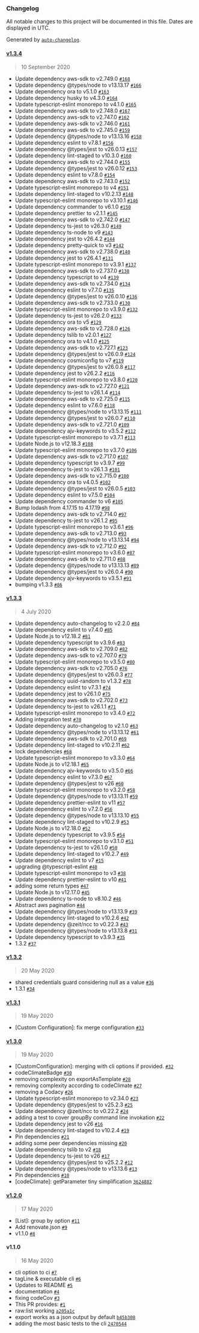 ### Changelog

All notable changes to this project will be documented in this file. Dates are displayed in UTC.

Generated by [`auto-changelog`](https://github.com/CookPete/auto-changelog).

#### [v1.3.4](https://github.com/gagoar/alohomora/compare/v1.3.3...v1.3.4)

> 10 September 2020

- Update dependency aws-sdk to v2.749.0 [`#168`](https://github.com/gagoar/alohomora/pull/168)
- Update dependency @types/node to v13.13.17 [`#166`](https://github.com/gagoar/alohomora/pull/166)
- Update dependency ora to v5.1.0 [`#163`](https://github.com/gagoar/alohomora/pull/163)
- Update dependency husky to v4.3.0 [`#164`](https://github.com/gagoar/alohomora/pull/164)
- Update typescript-eslint monorepo to v4.1.0 [`#165`](https://github.com/gagoar/alohomora/pull/165)
- Update dependency aws-sdk to v2.748.0 [`#167`](https://github.com/gagoar/alohomora/pull/167)
- Update dependency aws-sdk to v2.747.0 [`#162`](https://github.com/gagoar/alohomora/pull/162)
- Update dependency aws-sdk to v2.746.0 [`#161`](https://github.com/gagoar/alohomora/pull/161)
- Update dependency aws-sdk to v2.745.0 [`#159`](https://github.com/gagoar/alohomora/pull/159)
- Update dependency @types/node to v13.13.16 [`#158`](https://github.com/gagoar/alohomora/pull/158)
- Update dependency eslint to v7.8.1 [`#156`](https://github.com/gagoar/alohomora/pull/156)
- Update dependency @types/jest to v26.0.13 [`#157`](https://github.com/gagoar/alohomora/pull/157)
- Update dependency lint-staged to v10.3.0 [`#160`](https://github.com/gagoar/alohomora/pull/160)
- Update dependency aws-sdk to v2.744.0 [`#155`](https://github.com/gagoar/alohomora/pull/155)
- Update dependency @types/jest to v26.0.12 [`#153`](https://github.com/gagoar/alohomora/pull/153)
- Update dependency eslint to v7.8.0 [`#154`](https://github.com/gagoar/alohomora/pull/154)
- Update dependency aws-sdk to v2.743.0 [`#152`](https://github.com/gagoar/alohomora/pull/152)
- Update typescript-eslint monorepo to v4 [`#151`](https://github.com/gagoar/alohomora/pull/151)
- Update dependency lint-staged to v10.2.13 [`#148`](https://github.com/gagoar/alohomora/pull/148)
- Update typescript-eslint monorepo to v3.10.1 [`#146`](https://github.com/gagoar/alohomora/pull/146)
- Update dependency commander to v6.1.0 [`#150`](https://github.com/gagoar/alohomora/pull/150)
- Update dependency prettier to v2.1.1 [`#145`](https://github.com/gagoar/alohomora/pull/145)
- Update dependency aws-sdk to v2.742.0 [`#147`](https://github.com/gagoar/alohomora/pull/147)
- Update dependency ts-jest to v26.3.0 [`#149`](https://github.com/gagoar/alohomora/pull/149)
- Update dependency ts-node to v9 [`#143`](https://github.com/gagoar/alohomora/pull/143)
- Update dependency jest to v26.4.2 [`#144`](https://github.com/gagoar/alohomora/pull/144)
- Update dependency pretty-quick to v3 [`#142`](https://github.com/gagoar/alohomora/pull/142)
- Update dependency aws-sdk to v2.738.0 [`#140`](https://github.com/gagoar/alohomora/pull/140)
- Update dependency jest to v26.4.1 [`#131`](https://github.com/gagoar/alohomora/pull/131)
- Update typescript-eslint monorepo to v3.9.1 [`#137`](https://github.com/gagoar/alohomora/pull/137)
- Update dependency aws-sdk to v2.737.0 [`#138`](https://github.com/gagoar/alohomora/pull/138)
- Update dependency typescript to v4 [`#139`](https://github.com/gagoar/alohomora/pull/139)
- Update dependency aws-sdk to v2.734.0 [`#134`](https://github.com/gagoar/alohomora/pull/134)
- Update dependency eslint to v7.7.0 [`#135`](https://github.com/gagoar/alohomora/pull/135)
- Update dependency @types/jest to v26.0.10 [`#136`](https://github.com/gagoar/alohomora/pull/136)
- Update dependency aws-sdk to v2.733.0 [`#130`](https://github.com/gagoar/alohomora/pull/130)
- Update typescript-eslint monorepo to v3.9.0 [`#132`](https://github.com/gagoar/alohomora/pull/132)
- Update dependency ts-jest to v26.2.0 [`#133`](https://github.com/gagoar/alohomora/pull/133)
- Update dependency ora to v5 [`#129`](https://github.com/gagoar/alohomora/pull/129)
- Update dependency aws-sdk to v2.728.0 [`#126`](https://github.com/gagoar/alohomora/pull/126)
- Update dependency tslib to v2.0.1 [`#127`](https://github.com/gagoar/alohomora/pull/127)
- Update dependency ora to v4.1.0 [`#125`](https://github.com/gagoar/alohomora/pull/125)
- Update dependency aws-sdk to v2.727.1 [`#123`](https://github.com/gagoar/alohomora/pull/123)
- Update dependency @types/jest to v26.0.9 [`#124`](https://github.com/gagoar/alohomora/pull/124)
- Update dependency cosmiconfig to v7 [`#119`](https://github.com/gagoar/alohomora/pull/119)
- Update dependency @types/jest to v26.0.8 [`#117`](https://github.com/gagoar/alohomora/pull/117)
- Update dependency jest to v26.2.2 [`#116`](https://github.com/gagoar/alohomora/pull/116)
- Update typescript-eslint monorepo to v3.8.0 [`#120`](https://github.com/gagoar/alohomora/pull/120)
- Update dependency aws-sdk to v2.727.0 [`#121`](https://github.com/gagoar/alohomora/pull/121)
- Update dependency ts-jest to v26.1.4 [`#114`](https://github.com/gagoar/alohomora/pull/114)
- Update dependency aws-sdk to v2.725.0 [`#115`](https://github.com/gagoar/alohomora/pull/115)
- Update dependency eslint to v7.6.0 [`#118`](https://github.com/gagoar/alohomora/pull/118)
- Update dependency @types/node to v13.13.15 [`#111`](https://github.com/gagoar/alohomora/pull/111)
- Update dependency @types/jest to v26.0.7 [`#110`](https://github.com/gagoar/alohomora/pull/110)
- Update dependency aws-sdk to v2.721.0 [`#109`](https://github.com/gagoar/alohomora/pull/109)
- Update dependency ajv-keywords to v3.5.2 [`#112`](https://github.com/gagoar/alohomora/pull/112)
- Update typescript-eslint monorepo to v3.7.1 [`#113`](https://github.com/gagoar/alohomora/pull/113)
- Update Node.js to v12.18.3 [`#108`](https://github.com/gagoar/alohomora/pull/108)
- Update typescript-eslint monorepo to v3.7.0 [`#106`](https://github.com/gagoar/alohomora/pull/106)
- Update dependency aws-sdk to v2.717.0 [`#107`](https://github.com/gagoar/alohomora/pull/107)
- Update dependency typescript to v3.9.7 [`#99`](https://github.com/gagoar/alohomora/pull/99)
- Update dependency ts-jest to v26.1.3 [`#101`](https://github.com/gagoar/alohomora/pull/101)
- Update dependency aws-sdk to v2.715.0 [`#100`](https://github.com/gagoar/alohomora/pull/100)
- Update dependency ora to v4.0.5 [`#102`](https://github.com/gagoar/alohomora/pull/102)
- Update dependency @types/jest to v26.0.5 [`#103`](https://github.com/gagoar/alohomora/pull/103)
- Update dependency eslint to v7.5.0 [`#104`](https://github.com/gagoar/alohomora/pull/104)
- Update dependency commander to v6 [`#105`](https://github.com/gagoar/alohomora/pull/105)
- Bump lodash from 4.17.15 to 4.17.19 [`#98`](https://github.com/gagoar/alohomora/pull/98)
- Update dependency aws-sdk to v2.714.0 [`#97`](https://github.com/gagoar/alohomora/pull/97)
- Update dependency ts-jest to v26.1.2 [`#95`](https://github.com/gagoar/alohomora/pull/95)
- Update typescript-eslint monorepo to v3.6.1 [`#96`](https://github.com/gagoar/alohomora/pull/96)
- Update dependency aws-sdk to v2.713.0 [`#93`](https://github.com/gagoar/alohomora/pull/93)
- Update dependency @types/node to v13.13.14 [`#94`](https://github.com/gagoar/alohomora/pull/94)
- Update dependency aws-sdk to v2.712.0 [`#92`](https://github.com/gagoar/alohomora/pull/92)
- Update typescript-eslint monorepo to v3.6.0 [`#87`](https://github.com/gagoar/alohomora/pull/87)
- Update dependency aws-sdk to v2.711.0 [`#88`](https://github.com/gagoar/alohomora/pull/88)
- Update dependency @types/node to v13.13.13 [`#89`](https://github.com/gagoar/alohomora/pull/89)
- Update dependency @types/jest to v26.0.4 [`#90`](https://github.com/gagoar/alohomora/pull/90)
- Update dependency ajv-keywords to v3.5.1 [`#91`](https://github.com/gagoar/alohomora/pull/91)
- bumping v1.3.3 [`#86`](https://github.com/gagoar/alohomora/pull/86)

#### [v1.3.3](https://github.com/gagoar/alohomora/compare/v1.3.2...v1.3.3)

> 4 July 2020

- Update dependency auto-changelog to v2.2.0 [`#84`](https://github.com/gagoar/alohomora/pull/84)
- Update dependency eslint to v7.4.0 [`#85`](https://github.com/gagoar/alohomora/pull/85)
- Update Node.js to v12.18.2 [`#81`](https://github.com/gagoar/alohomora/pull/81)
- Update dependency typescript to v3.9.6 [`#83`](https://github.com/gagoar/alohomora/pull/83)
- Update dependency aws-sdk to v2.709.0 [`#82`](https://github.com/gagoar/alohomora/pull/82)
- Update dependency aws-sdk to v2.707.0 [`#79`](https://github.com/gagoar/alohomora/pull/79)
- Update typescript-eslint monorepo to v3.5.0 [`#80`](https://github.com/gagoar/alohomora/pull/80)
- Update dependency aws-sdk to v2.705.0 [`#76`](https://github.com/gagoar/alohomora/pull/76)
- Update dependency @types/jest to v26.0.3 [`#77`](https://github.com/gagoar/alohomora/pull/77)
- Update dependency uuid-random to v1.3.2 [`#78`](https://github.com/gagoar/alohomora/pull/78)
- Update dependency eslint to v7.3.1 [`#74`](https://github.com/gagoar/alohomora/pull/74)
- Update dependency jest to v26.1.0 [`#75`](https://github.com/gagoar/alohomora/pull/75)
- Update dependency aws-sdk to v2.702.0 [`#73`](https://github.com/gagoar/alohomora/pull/73)
- Update dependency ts-jest to v26.1.1 [`#71`](https://github.com/gagoar/alohomora/pull/71)
- Update typescript-eslint monorepo to v3.4.0 [`#72`](https://github.com/gagoar/alohomora/pull/72)
- Adding integration test [`#70`](https://github.com/gagoar/alohomora/pull/70)
- Update dependency auto-changelog to v2.1.0 [`#63`](https://github.com/gagoar/alohomora/pull/63)
- Update dependency @types/node to v13.13.12 [`#61`](https://github.com/gagoar/alohomora/pull/61)
- Update dependency aws-sdk to v2.701.0 [`#69`](https://github.com/gagoar/alohomora/pull/69)
- Update dependency lint-staged to v10.2.11 [`#62`](https://github.com/gagoar/alohomora/pull/62)
- lock dependencies [`#68`](https://github.com/gagoar/alohomora/pull/68)
- Update typescript-eslint monorepo to v3.3.0 [`#64`](https://github.com/gagoar/alohomora/pull/64)
- Update Node.js to v12.18.1 [`#65`](https://github.com/gagoar/alohomora/pull/65)
- Update dependency ajv-keywords to v3.5.0 [`#66`](https://github.com/gagoar/alohomora/pull/66)
- Update dependency eslint to v7.3.0 [`#67`](https://github.com/gagoar/alohomora/pull/67)
- Update dependency @types/jest to v26 [`#60`](https://github.com/gagoar/alohomora/pull/60)
- Update typescript-eslint monorepo to v3.2.0 [`#58`](https://github.com/gagoar/alohomora/pull/58)
- Update dependency @types/node to v13.13.11 [`#59`](https://github.com/gagoar/alohomora/pull/59)
- Update dependency prettier-eslint to v11 [`#57`](https://github.com/gagoar/alohomora/pull/57)
- Update dependency eslint to v7.2.0 [`#56`](https://github.com/gagoar/alohomora/pull/56)
- Update dependency @types/node to v13.13.10 [`#55`](https://github.com/gagoar/alohomora/pull/55)
- Update dependency lint-staged to v10.2.9 [`#53`](https://github.com/gagoar/alohomora/pull/53)
- Update Node.js to v12.18.0 [`#52`](https://github.com/gagoar/alohomora/pull/52)
- Update dependency typescript to v3.9.5 [`#54`](https://github.com/gagoar/alohomora/pull/54)
- Update typescript-eslint monorepo to v3.1.0 [`#51`](https://github.com/gagoar/alohomora/pull/51)
- Update dependency ts-jest to v26.1.0 [`#50`](https://github.com/gagoar/alohomora/pull/50)
- Update dependency lint-staged to v10.2.7 [`#49`](https://github.com/gagoar/alohomora/pull/49)
- Update dependency eslint to v7 [`#15`](https://github.com/gagoar/alohomora/pull/15)
- upgrading @typescript-eslint [`#48`](https://github.com/gagoar/alohomora/pull/48)
- Update typescript-eslint monorepo to v3 [`#38`](https://github.com/gagoar/alohomora/pull/38)
- Update dependency prettier-eslint to v10 [`#41`](https://github.com/gagoar/alohomora/pull/41)
- adding some return types [`#47`](https://github.com/gagoar/alohomora/pull/47)
- Update Node.js to v12.17.0 [`#45`](https://github.com/gagoar/alohomora/pull/45)
- Update dependency ts-node to v8.10.2 [`#46`](https://github.com/gagoar/alohomora/pull/46)
- Abstract aws pagination [`#44`](https://github.com/gagoar/alohomora/pull/44)
- Update dependency @types/node to v13.13.9 [`#39`](https://github.com/gagoar/alohomora/pull/39)
- Update dependency lint-staged to v10.2.6 [`#42`](https://github.com/gagoar/alohomora/pull/42)
- Update dependency @zeit/ncc to v0.22.3 [`#43`](https://github.com/gagoar/alohomora/pull/43)
- Update dependency @types/node to v13.13.8 [`#31`](https://github.com/gagoar/alohomora/pull/31)
- Update dependency typescript to v3.9.3 [`#35`](https://github.com/gagoar/alohomora/pull/35)
- 1.3.2 [`#37`](https://github.com/gagoar/alohomora/pull/37)

#### [v1.3.2](https://github.com/gagoar/alohomora/compare/v1.3.1...v1.3.2)

> 20 May 2020

- shared credentials guard considering null as a value [`#36`](https://github.com/gagoar/alohomora/pull/36)
- 1.3.1 [`#34`](https://github.com/gagoar/alohomora/pull/34)

#### [v1.3.1](https://github.com/gagoar/alohomora/compare/v1.3.0...v1.3.1)

> 19 May 2020

- [Custom Configuration]: fix merge configuration [`#33`](https://github.com/gagoar/alohomora/pull/33)

#### [v1.3.0](https://github.com/gagoar/alohomora/compare/v1.2.0...v1.3.0)

> 19 May 2020

- [CustomConfiguration]: merging with cli options if provided. [`#32`](https://github.com/gagoar/alohomora/pull/32)
- codeClimateBadge [`#30`](https://github.com/gagoar/alohomora/pull/30)
- removing complexity on exportAsTemplate [`#28`](https://github.com/gagoar/alohomora/pull/28)
- removing complexity according to codeClimate [`#27`](https://github.com/gagoar/alohomora/pull/27)
- removing a Codacy [`#26`](https://github.com/gagoar/alohomora/pull/26)
- Update typescript-eslint monorepo to v2.34.0 [`#23`](https://github.com/gagoar/alohomora/pull/23)
- Update dependency @types/jest to v25.2.3 [`#25`](https://github.com/gagoar/alohomora/pull/25)
- Update dependency @zeit/ncc to v0.22.2 [`#24`](https://github.com/gagoar/alohomora/pull/24)
- adding a test to cover groupBy command line invokation [`#22`](https://github.com/gagoar/alohomora/pull/22)
- Update dependency jest to v26 [`#16`](https://github.com/gagoar/alohomora/pull/16)
- Update dependency lint-staged to v10.2.4 [`#19`](https://github.com/gagoar/alohomora/pull/19)
- Pin dependencies [`#21`](https://github.com/gagoar/alohomora/pull/21)
- adding some peer dependencies missing [`#20`](https://github.com/gagoar/alohomora/pull/20)
- Update dependency tslib to v2 [`#18`](https://github.com/gagoar/alohomora/pull/18)
- Update dependency ts-jest to v26 [`#17`](https://github.com/gagoar/alohomora/pull/17)
- Update dependency @types/jest to v25.2.2 [`#12`](https://github.com/gagoar/alohomora/pull/12)
- Update dependency @types/node to v13.13.6 [`#13`](https://github.com/gagoar/alohomora/pull/13)
- Pin dependencies [`#10`](https://github.com/gagoar/alohomora/pull/10)
- [codeClimate]: getParameter tiny simplification [`3624882`](https://github.com/gagoar/alohomora/commit/36248820ae7a638fa54cd1ed8498485fa03b4c03)

#### [v1.2.0](https://github.com/gagoar/alohomora/compare/v1.1.0...v1.2.0)

> 17 May 2020

- [List]: group by option [`#11`](https://github.com/gagoar/alohomora/pull/11)
- Add renovate.json [`#9`](https://github.com/gagoar/alohomora/pull/9)
- v1.1.0 [`#8`](https://github.com/gagoar/alohomora/pull/8)

#### v1.1.0

> 16 May 2020

- cli option to ci [`#7`](https://github.com/gagoar/alohomora/pull/7)
- tagLine & executable cli [`#6`](https://github.com/gagoar/alohomora/pull/6)
- Updates to README [`#5`](https://github.com/gagoar/alohomora/pull/5)
- documentation [`#4`](https://github.com/gagoar/alohomora/pull/4)
- fixing codeCov [`#3`](https://github.com/gagoar/alohomora/pull/3)
- This PR provides: [`#1`](https://github.com/gagoar/alohomora/pull/1)
- raw:list working [`a205a1c`](https://github.com/gagoar/alohomora/commit/a205a1c3fe7a00ff4d265cb9525e54694129aabf)
- export works as a json output by default [`b45b308`](https://github.com/gagoar/alohomora/commit/b45b30809b01eb6f297f1b4d0f6cc87e71ee9450)
- adding the most basic tests to the cli [`2470544`](https://github.com/gagoar/alohomora/commit/2470544460942c5ada47fd36c5486ac9828f6d07)
